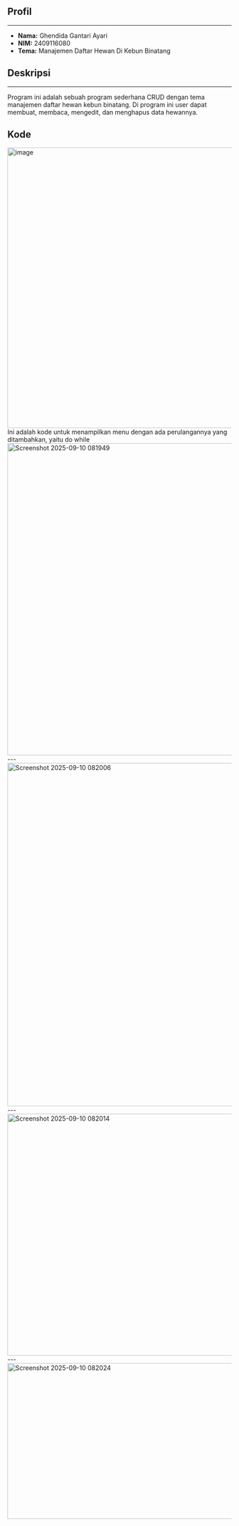## Profil
---
- **Nama:** Ghendida Gantari Ayari
- **NIM:** 2409116080
- **Tema:** Manajemen Daftar Hewan Di Kebun Binatang

## Deskripsi
---
Program ini adalah sebuah program sederhana CRUD dengan tema manajemen daftar hewan kebun binatang. Di program ini user dapat membuat, membaca, mengedit, dan menghapus data hewannya.


## Kode

<img width="711" height="630" alt="image" src="https://github.com/user-attachments/assets/5f7be325-c0c7-4454-adbb-7d049a773bc4" />
<br>
Ini adalah kode untuk menampilkan menu dengan ada perulangannya yang ditambahkan, yaitu do while
<br>
<img width="816" height="701" alt="Screenshot 2025-09-10 081949" src="https://github.com/user-attachments/assets/5b332244-81d9-4585-afaf-ad16db96fb33" />
---
<img width="1036" height="771" alt="Screenshot 2025-09-10 082006" src="https://github.com/user-attachments/assets/e18a84f6-030b-4804-9608-971c4bbfd3be" />
---
<img width="709" height="543" alt="Screenshot 2025-09-10 082014" src="https://github.com/user-attachments/assets/12bb9b31-4751-4267-978f-550ef6ba29aa" />
---
<img width="737" height="350" alt="Screenshot 2025-09-10 082024" src="https://github.com/user-attachments/assets/7fcd2f2c-82f1-4924-895e-6c920846ece7" />
